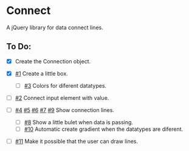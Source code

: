 # Connect
A jQuery library for data connect lines.

## To Do:

- [x] Create the Connection object.
- [x] [#1](../../issues/1) Create a little box.
  - [ ] [#3](../../issues/3) Colors for diferent datatypes.
- [ ] [#2](../../issues/2) Connect input element with value.
- [ ] [#4](../../issues/4) [#5](../../issues/5) [#6](../../issues/6) [#7](../../issues/7) [#9](../../issues/9) Show connection lines.
  - [ ] [#8](../../issues/8) Show a little bulet when data is passing.
  - [ ] [#10](../../issues/10) Automatic create gradient when the datatypes are diferent.
- [ ] [#11](../../issues/11) Make it possible that the user can draw lines.

